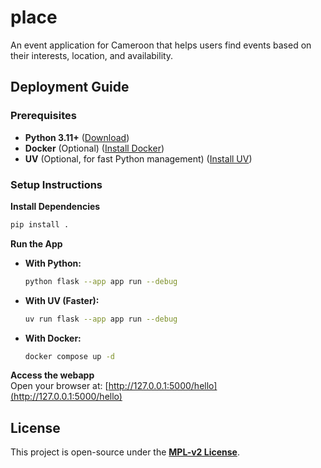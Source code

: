 # place

An event application for Cameroon that helps users find events based on their interests, location, and availability.

## Deployment Guide

### Prerequisites 

- **Python 3.11+** ([Download](https://python.org))  
- **Docker** (Optional) ([Install Docker](https://docs.docker.com/get-started/get-docker/))  
- **UV** (Optional, for fast Python management) ([Install UV](https://docs.astral.sh/uv/getting-started/installation/))  

### Setup Instructions

**Install Dependencies**  
  ```sh
  pip install .
  ```

**Run the App**  
  - **With Python:**  
    ```sh
    python flask --app app run --debug
    ```  
  - **With UV (Faster):**  
    ```sh
    uv run flask --app app run --debug
    ```  
  - **With Docker:**  
    ```sh
    docker compose up -d
    ```  

**Access the webapp**  
  Open your browser at: [http://127.0.0.1:5000/hello](http://127.0.0.1:5000/hello)

## License

This project is open-source under the **[MPL-v2 License](LICENSE)**.  
